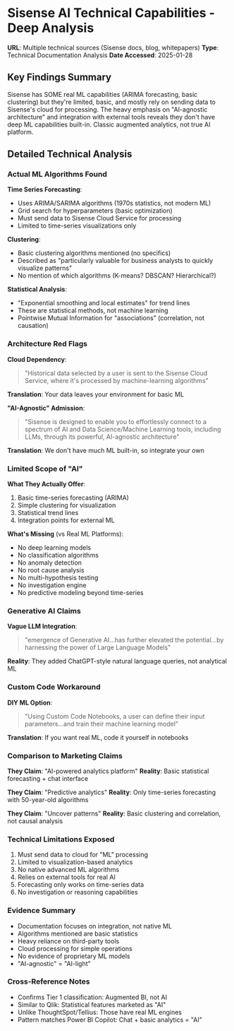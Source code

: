 # Sisense AI Technical Capabilities - Deep Analysis
**URL**: Multiple technical sources (Sisense docs, blog, whitepapers)
**Type**: Technical Documentation Analysis
**Date Accessed**: 2025-01-28

## Key Findings Summary
Sisense has SOME real ML capabilities (ARIMA forecasting, basic clustering) but they're limited, basic, and mostly rely on sending data to Sisense's cloud for processing. The heavy emphasis on "AI-agnostic architecture" and integration with external tools reveals they don't have deep ML capabilities built-in. Classic augmented analytics, not true AI platform.

## Detailed Technical Analysis

### Actual ML Algorithms Found

**Time Series Forecasting**:
- Uses ARIMA/SARIMA algorithms (1970s statistics, not modern ML)
- Grid search for hyperparameters (basic optimization)
- Must send data to Sisense Cloud Service for processing
- Limited to time-series visualizations only

**Clustering**:
- Basic clustering algorithms mentioned (no specifics)
- Described as "particularly valuable for business analysts to quickly visualize patterns"
- No mention of which algorithms (K-means? DBSCAN? Hierarchical?)

**Statistical Analysis**:
- "Exponential smoothing and local estimates" for trend lines
- These are statistical methods, not machine learning
- Pointwise Mutual Information for "associations" (correlation, not causation)

### Architecture Red Flags

**Cloud Dependency**:
> "Historical data selected by a user is sent to the Sisense Cloud Service, where it's processed by machine-learning algorithms"

**Translation**: Your data leaves your environment for basic ML

**"AI-Agnostic" Admission**:
> "Sisense is designed to enable you to effortlessly connect to a spectrum of AI and Data Science/Machine Learning tools, including LLMs, through its powerful, AI-agnostic architecture"

**Translation**: We don't have much ML built-in, so integrate your own

### Limited Scope of "AI"

**What They Actually Offer**:
1. Basic time-series forecasting (ARIMA)
2. Simple clustering for visualization
3. Statistical trend lines
4. Integration points for external ML

**What's Missing** (vs Real ML Platforms):
- No deep learning models
- No classification algorithms
- No anomaly detection
- No root cause analysis
- No multi-hypothesis testing
- No investigation engine
- No predictive modeling beyond time-series

### Generative AI Claims

**Vague LLM Integration**:
> "emergence of Generative AI...has further elevated the potential...by harnessing the power of Large Language Models"

**Reality**: They added ChatGPT-style natural language queries, not analytical ML

### Custom Code Workaround

**DIY ML Option**:
> "Using Custom Code Notebooks, a user can define their input parameters...and train their machine learning model"

**Translation**: If you want real ML, code it yourself in notebooks

### Comparison to Marketing Claims

**They Claim**: "AI-powered analytics platform"
**Reality**: Basic statistical forecasting + chat interface

**They Claim**: "Predictive analytics"
**Reality**: Only time-series forecasting with 50-year-old algorithms

**They Claim**: "Uncover patterns"
**Reality**: Basic clustering and correlation, not causal analysis

### Technical Limitations Exposed
1. Must send data to cloud for "ML" processing
2. Limited to visualization-based analytics
3. No native advanced ML algorithms
4. Relies on external tools for real AI
5. Forecasting only works on time-series data
6. No investigation or reasoning capabilities

### Evidence Summary
- Documentation focuses on integration, not native ML
- Algorithms mentioned are basic statistics
- Heavy reliance on third-party tools
- Cloud processing for simple operations
- No evidence of proprietary ML models
- "AI-agnostic" = "AI-light"

### Cross-Reference Notes
- Confirms Tier 1 classification: Augmented BI, not AI
- Similar to Qlik: Statistical features marketed as "AI"
- Unlike ThoughtSpot/Tellius: Those have real ML engines
- Pattern matches Power BI Copilot: Chat + basic analytics = "AI"